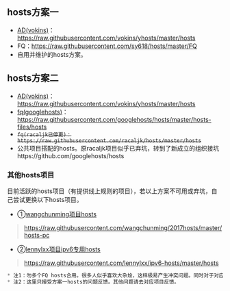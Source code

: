 
## hosts方案一
* [AD(vokins)](https://github.com/vokins/yhosts/)：https://raw.githubusercontent.com/vokins/yhosts/master/hosts
* FQ：https://raw.githubusercontent.com/sy618/hosts/master/FQ
* 自用并维护的hosts方案。

## hosts方案二
* [AD(vokins)](https://github.com/vokins/yhosts/)：https://raw.githubusercontent.com/vokins/yhosts/master/hosts
* [fq(googlehosts)](https://github.com/googlehosts/hosts)：https://raw.githubusercontent.com/googlehosts/hosts/master/hosts-files/hosts
* ~~`fq(racaljk已停更)：https://raw.githubusercontent.com/racaljk/hosts/master/hosts`~~
* 公共项目搭配的hosts。原racaljk项目似乎已弃坑，转到了新成立的组织接坑https://github.com/googlehosts/hosts


### 其他hosts项目
目前活跃的hosts项目（有提供线上规则的项目），若以上方案不可用或弃坑，自己尝试更换以下hosts项目。
* ①[wangchunming项目hosts]( https://github.com/wangchunming/2017hosts)
> https://raw.githubusercontent.com/wangchunming/2017hosts/master/hosts-pc
* ②[lennylxx项目ipv6专用hosts](https://github.com/lennylxx/ipv6-hosts)
> https://raw.githubusercontent.com/lennylxx/ipv6-hosts/master/hosts

```javascript
* 注1：勿多个FQ hosts合用。很多人似乎喜欢大杂烩，这样极易产生冲突问题。同时对于对应hosts项目无任何帮助。
* 注2：这里只接受方案一hosts的问题反馈。其他问题请去对应项目反馈。
```
